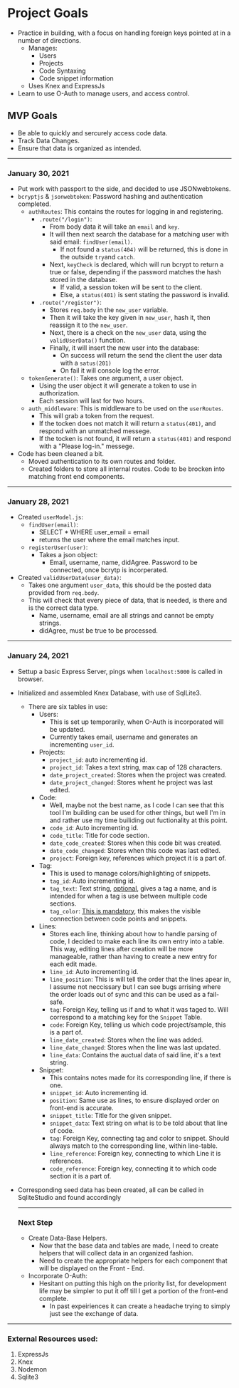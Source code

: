 # Project Goals

- Practice in building, with a focus on handling foreign keys pointed at in a number of directions.
  - Manages:
    - Users
    - Projects
    - Code Syntaxing
    - Code snippet information
  - Uses Knex and ExpressJs
- Learn to use O-Auth to manage users, and access control.

## MVP Goals

- Be able to quickly and sercurely access code data.
- Track Data Changes.
- Ensure that data is organized as intended.

---

### January 30, 2021

- Put work with passport to the side, and decided to use JSONwebtokens.
- `bcryptjs` & `jsonwebtoken`: Password hashing and authentication completed.
  - `authRoutes`: This contains the routes for logging in and registering.
    - `.route("/login")`:
      - From body data it will take an `email` and `key`.
      - It will then next search the database for a matching user with said email: `findUser(email)`.
        - If not found a `status(404)` will be returned, this is done in the outside `try`and `catch`.
      - Next, `keyCheck` is declared, which will run bcrypt to return a true or false, depending if the password matches the hash stored in the database.
        - If valid, a session token will be sent to the client.
        - Else,  a `status(401)` is sent stating the password is invalid.
    - `.route("/register")`:
      - Stores `req.body` in the `new_user` variable.
      - Then it will take the key given in `new_user`, hash it, then reassign it to the `new_user`.
      - Next, there is a check on the `new_user` data, using the `validUserData()` function.
      - Finally, it will insert the new user into the database:
        - On success will return the send the client the user data with a `satus(201)`
        - On fail it will console log the error.
  - `tokenGenerate()`: Takes one argument, a user object. 
    - Using the user object it will generate a token to use in authorization.
    - Each session will last for two hours.
  - `auth_middleware`: This is middleware to be used on the `userRoutes`.
    - This will grab a token from the request.
    - If the tocken does not match it will return a `status(401)`, and respond with an unmatched messege.
    - If the tocken is not found, it will return a `status(401)` and respond with a "Please log-in." messege.
- Code has been cleaned a bit.
  - Moved authentication to its own routes and folder.
  - Created folders to store all internal routes. Code to be brocken into matching front end components.

---



### January 28, 2021

- Created `userModel.js`:
  - `findUser(email)`: 
    - SELECT * WHERE user_email = email
    - returns the user where the email matches input.
  - `registerUser(user)`:
    - Takes a json object:
      - Email, username, name, didAgree.  Password to be connected, once bcrytp is incorperated. 
- Created `validUserData(user_data)`:
  - Takes one argument `user_data`, this should be the posted data provided from `req.body`.
  - This will check that every piece of data, that is needed, is there and is the correct data type.
    - Name, username, email are all strings and cannot be empty strings.
    - didAgree, must be true to be processed.

___



### January 24, 2021

- Settup a basic Express Server, pings when `localhost:5000` is called in browser.

- Initialized and assembled Knex Database, with use of SqlLite3.

  - There are six tables in use:
    - Users:
      - This is set up temporarily, when O-Auth is incorporated will be updated.
      - Currently takes email, username and generates an incrementing `user_id`.
    - Projects: 
      - `project_id`: auto incrementing id.
      - `project_id`: Takes a text string, max cap of 128 characters.
      - `date_project_created`: Stores when the project was created.
      - `date_project_changed`: Stores whent he project was last edited.
    - Code:
      - Well, maybe not the best name, as I code I can see that this tool I'm building can be used for other things, but well I'm in and rather use my time builiding out fuctionality at this point.
      - `code_id`: Auto incrementing id.
      - `code_title`: Title for code section.
      - `date_code_created`: Stores when this code bit was created.
      - `date_code_changed`: Stores when this code was last edited.
      - `project`: Foreign key, references which project it is a part of.
    - Tag:
      - This is used to manage colors/highlighting of snippets.
      - `tag_id`: Auto incrementing id.
      - `tag_text`: Text string, <u>optional,</u> gives a tag a name, and is intended for when a tag is use between multiple code sections.
      - `tag_color`: <u>This is mandatory</u>, this makes the visible connection between code points and snippets.
    - Lines:
      - Stores each line, thinking about how to handle parsing of code, I decided to make each line its own entry into a table. This way, editing lines after creation will be more manageable, rather than having to create a new entry for each edit made.
      - `line_id`: Auto incrementing id.
      - `line_position`: This is will tell the order that the lines apear in, I assume not neccissary but I can see bugs arrising where the order loads out of sync and this can be used as a fail-safe.
      - `tag`: Foreign Key, telling us if and to what it was taged to. Will correspond to a matching key for the `Snippet` Table.
      - `code`: Foreign Key, telling us which code project/sample, this is a part of.
      - `line_date_created`: Stores when the line was added.
      - `line_date_changed`: Stores when the line was last updated.
      - `line_data`: Contains the auctual data of said line, it's a text string.
    - Snippet:
      - This contains notes made for its corresponding line, if there is one.
      - `snippet_id`: Auto incrementing id.
      - `position`: Same use as lines, to ensure displayed order on front-end is accurate.
      - `snippet_title`: Title for the given snippet.
      - `snippet_data`: Text string on what is to be told about that line of code.
      - `tag`: Foreign Key, connecting tag and color to snippet. Should always match to the corresponding line, within line-table.
      - `line_reference`: Foreign key, connecting to which Line it is references.
      - `code_reference`: Foreign key, connecting it to which code section it is a part of.

- Corresponding seed data has been created, all can be called in SqliteStudio and found accordingly

  

  ---

  ### Next Step

  - Create Data-Base Helpers.
    - Now that the base data and tables are made, I need to create helpers that will collect data in an organized fashion.
    - Need to create the appropriate helpers for each component that will be displayed on the Front - End.
  - Incorporate O-Auth:
    - Hesitant on putting this high on the priority list, for development life may be simpler to put it off till I get a portion of the front-end complete. 
      - In past expeiriences it can create a headache trying to simply just see the exchange of data.

---

### External Resources used:

1. ExpressJs
2. Knex
3. Nodemon
4. Sqlite3
